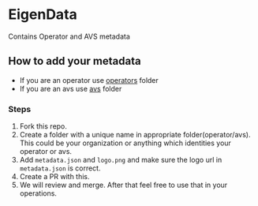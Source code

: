 # EigenData
Contains Operator and AVS metadata

## How to add your metadata
* If you are an operator use [operators](/operators/) folder
* If you are an avs use [avs](./avs/) folder

### Steps
1. Fork this repo.
1. Create a folder with a unique name in appropriate folder(operator/avs). This could be your organization or anything which identities your operator or avs.
3. Add `metadata.json` and `logo.png` and make sure the logo url in `metadata.json` is correct.
4. Create a PR with this.
5. We will review and merge. After that feel free to use that in your operations.
